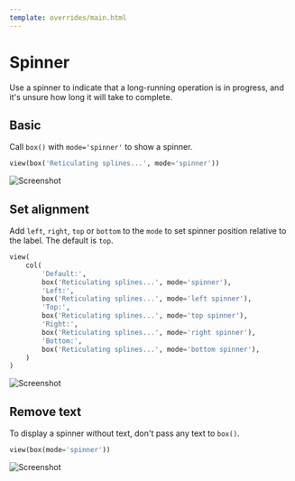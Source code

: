 ```yaml
---
template: overrides/main.html
---
```

# Spinner

Use a spinner to indicate that a long-running operation is in progress,
and it's unsure how long it will take to complete.

## Basic

Call `box()` with `mode='spinner'` to show a spinner.


```py
view(box('Reticulating splines...', mode='spinner'))
```


![Screenshot](assets/screenshots/spinner_basic.png)


## Set alignment

Add `left`, `right`, `top` or `bottom` to the `mode` to set spinner position relative to the label.
The default is `top`.


```py
view(
    col(
        'Default:',
        box('Reticulating splines...', mode='spinner'),
        'Left:',
        box('Reticulating splines...', mode='left spinner'),
        'Top:',
        box('Reticulating splines...', mode='top spinner'),
        'Right:',
        box('Reticulating splines...', mode='right spinner'),
        'Bottom:',
        box('Reticulating splines...', mode='bottom spinner'),
    )
)
```


![Screenshot](assets/screenshots/spinner_align.png)


## Remove text

To display a spinner without text, don't pass any text to `box()`.


```py
view(box(mode='spinner'))
```


![Screenshot](assets/screenshots/spinner_only.png)
